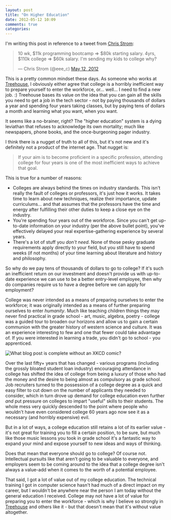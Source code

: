 ```yaml
---
layout: post
title: "On Higher Education"
date: 2012-05-12 10:09
comments: true
categories: 
---
```


I'm writing this post in reference to a tweet from [Chris Strom][cs]:

<blockquote class="twitter-tweet"><p>10 wk, $11k programming bootcamp =&gt; $80k
starting salary. 4yrs, $110k college =&gt; $60k salary. I'm sending my kids to
college why?</p>&mdash; Chris Strom (@eee_c) <a href="https://twitter.com/eee_c/status/201303735215984642"
data-datetime="2012-05-12T13:32:05+00:00">May 12, 2012</a></blockquote>
<script src="//platform.twitter.com/widgets.js" charset="utf-8"></script>

This is a pretty common mindset these days. As someone who works at
[Treehouse][treehouse], I obviously either agree that college is a horribly
inefficient way to prepare yourself to enter the workforce, or... well... I need
to find a new job. :) Treehouse bases its value on the idea that you can gain
all the skills you need to get a job in the tech sector - not by paying
thousands of dollars a year and spending four years taking classes, but by paying 
tens of dollars a month and learning what you want, when you want.

It seems like a no-brainer, right? The "higher education" system is a dying
leviathan that refuses to acknowledge its own mortality; much like newspapers,
phone books, and the once-burgeoning pager industry.

I think there is a nugget of truth to all of this, but it's not new and it's
definitely not a product of the internet age. That nugget is:

> If your aim is to become proficient in a specific profession, attending
> college for four years is one of the most inefficient ways to achieve that
> goal.

This is true for a number of reasons:

* Colleges are always behind the times on industry standards. This isn't really
  the fault of colleges or professors, it's just how it works. It takes time to
  learn about new techniques, realize their importance, update curriculums...
  and that assumes that the professors have the time and energy after fulfilling
  their other duties to keep a close eye on the industry.
* You're spending four years out of the workforce. Since you can't get
  up-to-date information on your industry (per the above bullet point), you've
  effectively delayed your real expertise-gathering experience by several years.
* There's a lot of stuff you _don't need_. None of those pesky graduate
  requirements apply directly to your field, but you still have to spend weeks
  (if not months) of your time learning about literature and history and
  philosophy.

So why do we pay tens of thousands of dollars to go to college? If it's such an
inefficient return on our investment and doesn't provide us with up-to-date
experience we can use to be a better entry-level employee, then why do companies
require us to have a degree before we can apply for employment?

College was never intended as a means of preparing ourselves to enter the
workforce; it was originally intended as a means of further preparing ourselves
to enter _humanity_. Much like teaching children things they may never find
practical in grade school - art, music, algebra, poetry - college was a guided
tour to broaden our horizons and allow us to gain a certain communion with the
greater history of western science and culture. It was an experience interesting
to few and one that fewer could take advantage of. If you were interested in
learning a trade, you didn't go to school - you apprenticed.

![What blog post is complete without an XKCD comic?](http://imgs.xkcd.com/comics/forgot_algebra.png)

Over the last fifty+ years that has changed - various programs (including the
grossly bloated student loan industry) encouraging attendance in college has
shifted the idea of college from being a luxury of those who had the money and
the desire to being almost as compulsory as grade school. Job recruiters turned
to the possession of a college degree as a quick and easy filter to cut down on
the number of applicants they needed to consider, which in turn drove up demand
for college education even further _and_ put pressure on colleges to impart
"useful" skills to their students. The whole mess very quickly descended to the
point where people who wouldn't have even considered college 60 years ago now
see it as a necessary (and horribly expensive) evil.

But in a lot of ways, a college education still retains a lot of its earlier
value - it's not great for training you to fill a certain position, to be sure,
but much like those music lessons you took in grade school it's a fantastic way
to expand your mind and expose yourself to new ideas and ways of thinking.

Does that mean that everyone should go to college? Of course not. Intellectual
pursuits like that aren't going to be valuable to everyone, and employers seem
to be coming around to the idea that a college degree isn't always a value-add
when it comes to the worth of a potential employee.

That said, I got a lot of value out of my college education. The technical
training I got in computer science hasn't had much of a direct impact on my
career, but I wouldn't be anywhere near the person I am today without the
general education I received. College may not have a lot of value for preparing
you to enter the workforce - which is why I believe so strongly in
[Treehouse][treehouse] and others like it - but that doesn't mean that it's
without value altogether.

[cs]: https://twitter.com/#!/eee_c
[treehouse]: http://teamtreehouse.com
